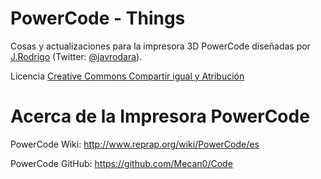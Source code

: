 PowerCode - Things
================
Cosas y actualizaciones para la impresora 3D PowerCode diseñadas por [J.Rodrigo](http://jra.so) (Twitter: [@javrodara](http://twitter.com/javrodara)).

Licencia [Creative Commons Compartir igual y Atribución]( http://creativecommons.org/licenses/by-sa/3.0/es/)

Acerca de la Impresora PowerCode
================
PowerCode Wiki: http://www.reprap.org/wiki/PowerCode/es

PowerCode GitHub: https://github.com/Mecan0/Code
